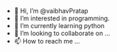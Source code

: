 - 👋 Hi, I’m @vaibhavPratap
- 👀 I’m interested in programming.
- 🌱 I’m currently learning python
- 💞️ I’m looking to collaborate on ...
- 📫 How to reach me ...

<!---
vaibhavfme/vaibhavfme is a ✨ special ✨ repository because its `README.md` (this file) appears on your GitHub profile.
You can click the Preview link to take a look at your changes.
--->
